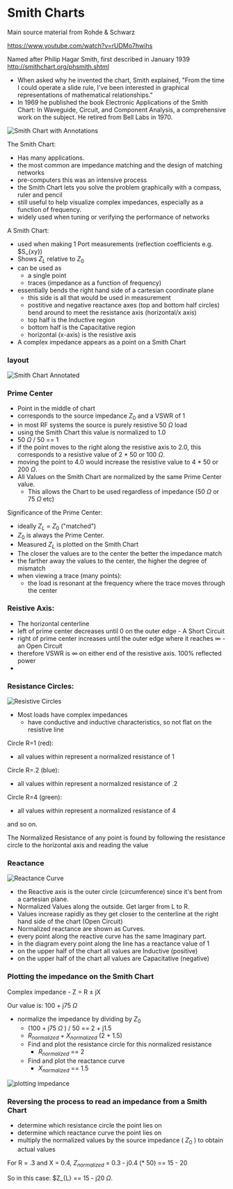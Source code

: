 # Smith Charts

Main source material from Rohde & Schwarz

https://www.youtube.com/watch?v=rUDMo7hwihs


Named after Philip Hagar Smith, first described in January 1939  
http://smithchart.org/phsmith.shtml

- When asked why he invented the chart, Smith explained, "From the time I could operate a slide rule, I've been interested in graphical representations of mathematical relationships." 
- In 1969 he published the book Electronic Applications of the Smith Chart: In Waveguide, Circuit, and Component Analysis, a comprehensive work on the subject. He retired from Bell Labs in 1970. 


![Smith Chart with Annotations](pics/smith_chart.jpg)


The Smith Chart:  
- Has many applications.
- the most common are impedance matching and the design of matching networks
- pre-computers this was an intensive process
- the Smith Chart lets you solve the problem graphically with a compass, ruler and pencil
- still useful to help visualize complex impedances, especially as a function of frequency.
- widely used when tuning or verifying the performance of networks


A Smith Chart:
- used when making 1 Port measurements (reflection coefficients e.g. $S_{xy})
- Shows $Z_{L}$ relative to $Z_{0}$
- can be used as
    - a single point
    - traces (impedance as a function of frequency)
- essentially bends the right hand side of a cartesian coordinate plane 
    -  this side is all that would be used in measurement
    - postitive and negative reactance axes (top and bottom half circles) bend around to meet the resistance axis (horizontal/x axis)
    - top half is the Inductive region
    - bottom half is the Capacitative region
    - horizontal (x-axis) is the resistive axis
- A complex impedance appears as a point on a Smith Chart

### layout

![Smith Chart Annotated](pics/Smith_Chart-annotated1.jpg)

### Prime Center
- Point in the middle of chart
- corresponds to the source impedance $Z_{0}$ and a VSWR of 1
- in most RF systems the source is purely resistive 50 $\Omega$ load
- using the Smith Chart this value is normalized to 1.0
- 50 $\Omega$ / 50 == 1
- if the point moves to the right along the resistive axis to 2.0, this corresponds to a resistive value of 2 * 50 or 100 $\Omega$. 
- moving the point to 4.0 would increase the resistive value to 4 * 50 or 200 $\Omega$. 
- All Values on the Smith Chart are normalized by the same Prime Center value.
    - This allows the Chart to be used regardless of impedance (50 $\Omega$  or 75 $\Omega$ etc) 


Significance of the Prime Center:
- ideally $Z_{L}$ = $Z_{0}$ ("matched")
- $Z_{0}$ is always the Prime Center.
- Measured $Z_{L}$ is plotted on the Smith Chart
- The closer the values are to the center the better the impedance match 
- the farther away the values to the center, the higher the degree of mismatch
- when viewing a trace (many points):
    - the load is resonant at the frequency where the trace moves through the center


### Reistive Axis:
- The horizontal centerline
- left of prime center decreases until 0 on the outer edge - A Short Circuit 
- right of prime center increases until the outer edge where it reaches $\infty$ - an Open Circuit
- therefore VSWR is $\infty$ on either end of the resistive axis. 100% reflected power
-

### Resistance Circles:
![Resistive Circles](pics/Resistive_Circles.png)

- Most loads have complex impedances
    - have conductive and inductive characteristics, so not flat on the resistive line

Circle R=1 (red):
- all values within represent a normalized resistance of 1

Circle R=.2 (blue):
- all values within represent a normalized resistance of .2

Circle R=4 (green):
- all values within represent a normalized resistance of 4

and so on.
 
The Normalized Resistance of any point is found by following the resistance circle to the horizontal axis and reading the value


### Reactance 
![Reactance Curve](pics/reactance_curve.png)

- the Reactive axis is the outer circle (circumference) since it's bent from a cartesian plane.
-  Normalized Values along the outside. Get larger from L to R. 
- Values increase rapidly as they get closer to the centerline at the right hand side of the chart (Open Circuit)
- Normalized reactance are shown as Curves.
- every point along the reactive curve has the same Imaginary part.
- in the diagram every point along the line has a reactance value of 1
- on the upper half of the chart all values are Inductive (positive)
- on the upper half of the chart all values are Capacitative (negative)



### Plotting the impedance on the Smith Chart

Complex impedance - Z = R $\pm$ jX

Our value is: 100 + j75 $\Omega$

- normalize the impedance by dividing by $Z_{0}$
    - (100 + j75 $\Omega$ ) / 50 == 2 + j1.5
    - $R_{normalized}$ + $X_{normalized}$  (2 + 1.5)
    - Find and plot the resistance circle for this normalized resistance
        - $R_{normalized}$ == 2
    - Find and plot the reactance curve
        - $X_{normalized}$ == 1.5

![plotting impedance](pics/plotting_impedance.png)


### Reversing the process to read an impedance from a Smith Chart
- determine which resistance circle the point lies on
- determine which reactance curve the point lies on
- multiply the normalized values by the source impedance ( $Z_{0}$ ) to obtain actual values

For R = .3 and X = 0.4, $Z_{normalized}$  = 0.3  - j0.4 (* 50) == 15 - 20  

So in this case: $Z_{L} == 15 - j20  $\Omega$.

